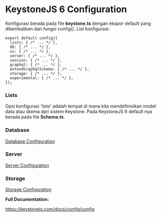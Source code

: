 # KeystoneJS 6 Configuration

Konfigurasi berada pada file **keystone.ts** dengan ekspor default yang dikembalikan dari fungsi config(). List konfigurasi:

```
export default config({
  lists: { /* ... */ },
  db: { /* ... */ },
  ui: { /* ... */ },
  server: { /* ... */ },
  session: { /* ... */ },
  graphql: { /* ... */ },
  extendGraphqlSchema: { /* ... */ },
  storage: { /* ... */ },
  experimental: { /* ... */ },
});
```

### Lists

Opsi konfigurasi 'lists' adalah tempat di mana kita mendefinisikan model data atau skema dari sistem Keystone. Pada KeystoneJS 6 default nya berada pada file **Schema.ts**.

### Database

[Database Configuration](./Database.md)

### Server

[Server Configuration](./Server.md)

### Storage

[Storage Configuration](./Storage.md)

**Full Documentation:**

https://keystonejs.com/docs/config/config

